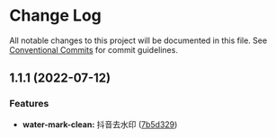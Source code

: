 # Change Log

All notable changes to this project will be documented in this file.
See [Conventional Commits](https://conventionalcommits.org) for commit guidelines.

## 1.1.1 (2022-07-12)


### Features

* **water-mark-clean:** 抖音去水印 ([7b5d329](https://github.com/xiaokyo/xiaokyo-packages/commit/7b5d3297d7a88c8338308604b1f78ee1c1c54684))
